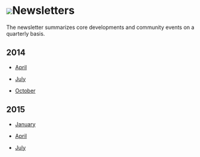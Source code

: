 # ![](/images/icons/help.gif)Newsletters #

The newsletter summarizes core developments and community events 
on a quarterly basis.

<h2> 2014 </h2>

* [April](/help/newsletters/2014_April/)

* [July](/help/newsletters/2014_July/)

* [October](/help/newsletters/2014_October/)

<h2> 2015 </h2>

* [January](/help/newsletters/2015_January/)

* [April](/help/newsletters/2015_April/)

* [July](/help/newsletters/2015_July/)

